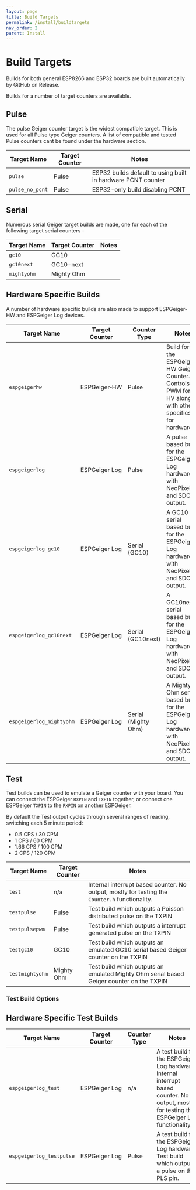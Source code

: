 ```yaml
---
layout: page
title: Build Targets
permalink: /install/buildtargets
nav_order: 2
parent: Install
---
```


# Build Targets

Builds for both general ESP8266 and ESP32 boards are built automatically by GitHub on Release.

Builds for a number of target counters are available.

## Pulse

The pulse Geiger counter target is the widest compatible target. This is used for all Pulse type Geiger counters. A list of compatible and tested Pulse counters cant be found under the hardware section.

| Target Name | Target Counter | Notes |
|---|---|---|
`pulse` | Pulse | ESP32 builds default to using built in hardware PCNT counter
`pulse_no_pcnt` | Pulse | ESP32-only build disabling PCNT

## Serial

Numerous serial Geiger target builds are made, one for each of the following target serial counters -

| Target Name | Target Counter | Notes |
|---|---|---|
`gc10` | GC10 | 
`gc10next` | GC10-next | 
`mightyohm` | Mighty Ohm |

## Hardware Specific Builds

A number of hardware specific builds are also made to support ESPGeiger-HW and ESPGeiger Log devices.

| Target Name | Target Counter | Counter Type | Notes |
|---|---|---|---|
`espgeigerhw` | ESPGeiger‑HW | Pulse | Build for the ESPGeiger-HW Geiger Counter. Controls PWM for HV along with other specifics for hardware.
`espgeigerlog` | ESPGeiger Log | Pulse | A pulse based build for the ESPGeiger Log hardware with NeoPixel and SDCard output.
`espgeigerlog_gc10` | ESPGeiger Log | Serial (GC10) | A GC10 serial based build for the ESPGeiger Log hardware with NeoPixel and SDCard output.
`espgeigerlog_gc10next` | ESPGeiger Log | Serial (GC10next) | A GC10next serial based build for the ESPGeiger Log hardware with NeoPixel and SDCard output.
`espgeigerlog_mightyohm` | ESPGeiger Log | Serial (Mighty Ohm) | A Mighty Ohm serial based build for the ESPGeiger Log hardware with NeoPixel and SDCard output.

## Test

Test builds can be used to emulate a Geiger counter with your board. You can connect the ESPGeiger `RXPIN` and `TXPIN` together, or connect one ESPGeiger `TXPIN` to the `RXPIN` on another ESPGeiger.

By default the Test output cycles through several ranges of reading, switching each 5 minute period:

- 0.5 CPS / 30 CPM
- 1 CPS / 60 CPM
- 1.66 CPS / 100 CPM
- 2 CPS / 120 CPM

| Target Name | Target Counter | Notes |
|---|---|---|
`test` | n/a | Internal interrupt based counter. No output, mostly for testing the `Counter.h` functionality.
`testpulse` | Pulse | Test build which outputs a Poisson distributed pulse on the TXPIN
`testpulsepwm` | Pulse | Test build which outputs a interrupt generated pulse on the TXPIN
`testgc10` | GC10 | Test build which outputs an emulated GC10 serial based Geiger counter on the TXPIN
`testmightyohm` | Mighty Ohm | Test build which outputs an emulated Mighty Ohm serial based Geiger counter on the TXPIN

### Test Build Options

## Hardware Specific Test Builds

| Target Name | Target Counter | Counter Type | Notes |
|---|---|---|---|
`espgeigerlog_test` | ESPGeiger Log | n/a | A test build for the ESPGeiger Log hardware. Internal interrupt based counter. No output, mostly for testing the ESPGeiger Log functionality.
`espgeigerlog_testpulse` | ESPGeiger Log | Pulse | A test build for the ESPGeiger Log hardware. Test build which outputs a pulse on the PLS pin.